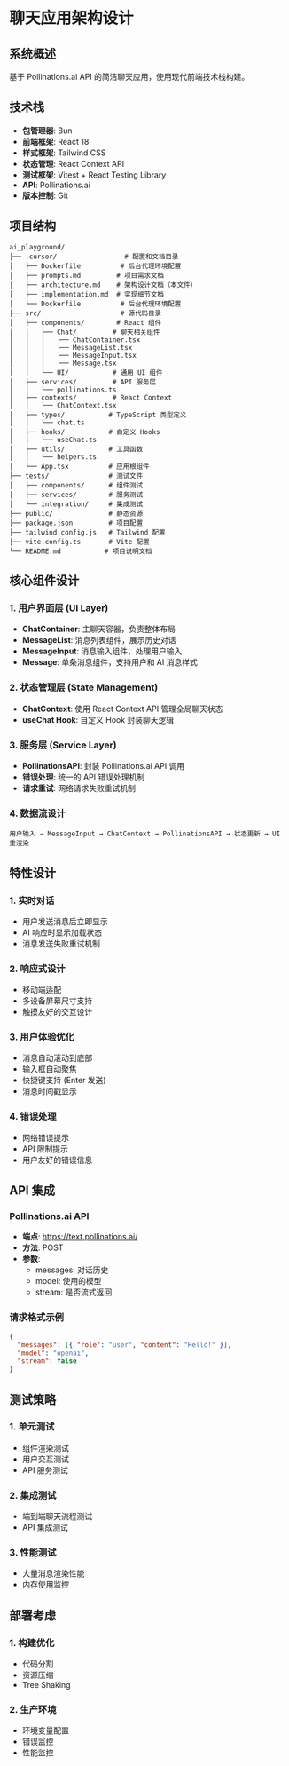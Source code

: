 # 聊天应用架构设计

## 系统概述

基于 Pollinations.ai API 的简洁聊天应用，使用现代前端技术栈构建。

## 技术栈

- **包管理器**: Bun
- **前端框架**: React 18
- **样式框架**: Tailwind CSS
- **状态管理**: React Context API
- **测试框架**: Vitest + React Testing Library
- **API**: Pollinations.ai
- **版本控制**: Git

## 项目结构

```
ai_playground/
├── .cursor/                 # 配置和文档目录
│   ├── Dockerfile          # 后台代理环境配置
│   ├── prompts.md         # 项目需求文档
│   ├── architecture.md    # 架构设计文档（本文件）
│   ├── implementation.md  # 实现细节文档
│   └── Dockerfile          # 后台代理环境配置
├── src/                    # 源代码目录
│   ├── components/        # React 组件
│   │   ├── Chat/         # 聊天相关组件
│   │   │   ├── ChatContainer.tsx
│   │   │   ├── MessageList.tsx
│   │   │   ├── MessageInput.tsx
│   │   │   └── Message.tsx
│   │   └── UI/           # 通用 UI 组件
│   ├── services/         # API 服务层
│   │   └── pollinations.ts
│   ├── contexts/         # React Context
│   │   └── ChatContext.tsx
│   ├── types/           # TypeScript 类型定义
│   │   └── chat.ts
│   ├── hooks/           # 自定义 Hooks
│   │   └── useChat.ts
│   ├── utils/           # 工具函数
│   │   └── helpers.ts
│   └── App.tsx          # 应用根组件
├── tests/               # 测试文件
│   ├── components/      # 组件测试
│   ├── services/        # 服务测试
│   └── integration/     # 集成测试
├── public/              # 静态资源
├── package.json         # 项目配置
├── tailwind.config.js   # Tailwind 配置
├── vite.config.ts       # Vite 配置
└── README.md           # 项目说明文档
```

## 核心组件设计

### 1. 用户界面层 (UI Layer)

- **ChatContainer**: 主聊天容器，负责整体布局
- **MessageList**: 消息列表组件，展示历史对话
- **MessageInput**: 消息输入组件，处理用户输入
- **Message**: 单条消息组件，支持用户和 AI 消息样式

### 2. 状态管理层 (State Management)

- **ChatContext**: 使用 React Context API 管理全局聊天状态
- **useChat Hook**: 自定义 Hook 封装聊天逻辑

### 3. 服务层 (Service Layer)

- **PollinationsAPI**: 封装 Pollinations.ai API 调用
- **错误处理**: 统一的 API 错误处理机制
- **请求重试**: 网络请求失败重试机制

### 4. 数据流设计

```
用户输入 → MessageInput → ChatContext → PollinationsAPI → 状态更新 → UI 重渲染
```

## 特性设计

### 1. 实时对话

- 用户发送消息后立即显示
- AI 响应时显示加载状态
- 消息发送失败重试机制

### 2. 响应式设计

- 移动端适配
- 多设备屏幕尺寸支持
- 触摸友好的交互设计

### 3. 用户体验优化

- 消息自动滚动到底部
- 输入框自动聚焦
- 快捷键支持 (Enter 发送)
- 消息时间戳显示

### 4. 错误处理

- 网络错误提示
- API 限制提示
- 用户友好的错误信息

## API 集成

### Pollinations.ai API

- **端点**: https://text.pollinations.ai/
- **方法**: POST
- **参数**:
  - messages: 对话历史
  - model: 使用的模型
  - stream: 是否流式返回

### 请求格式示例

```json
{
  "messages": [{ "role": "user", "content": "Hello!" }],
  "model": "openai",
  "stream": false
}
```

## 测试策略

### 1. 单元测试

- 组件渲染测试
- 用户交互测试
- API 服务测试

### 2. 集成测试

- 端到端聊天流程测试
- API 集成测试

### 3. 性能测试

- 大量消息渲染性能
- 内存使用监控

## 部署考虑

### 1. 构建优化

- 代码分割
- 资源压缩
- Tree Shaking

### 2. 生产环境

- 环境变量配置
- 错误监控
- 性能监控

